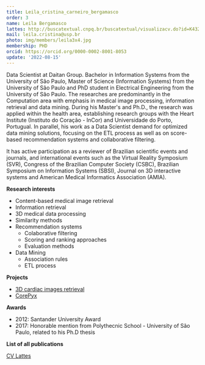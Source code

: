```yaml
---
title: Leila_cristina_carneiro_bergamasco
order: 3
name: Leila Bergamasco
lattes: http://buscatextual.cnpq.br/buscatextual/visualizacv.do?id=K4321413A6
mail: leila.cristina@usp.br
photo: img/members/leila3x4.jpg
membership: PHD
orcid: https://orcid.org/0000-0002-8001-8053
update: '2022-08-15'
---
```


Data Scientist at Daitan Group. Bachelor in Information Systems from the University of São Paulo, Master of Science (Information Systems) from the University of São Paulo and PhD student in Electrical Engineering from the University of São Paulo. The researches are predominantly in the Computation area with emphasis in medical image processing, information retrieval and data mining. During his Master's and Ph.D., the research was applied within the health area, establishing research groups with the Heart Institute (Instituto do Coração - InCor) and Universidade do Porto, Portugual. In parallel, his work as a Data Scientist demand for optimized data mining solutions, focusing on the ETL process as well as on score-based recommendation systems and collaborative filtering.

It has active participation as a reviewer of Brazilian scientific events and journals, and international events such as the Virtual Reality Symposium (SVR), Congress of the Brazilian Computer Society (CSBC), Brazilian Symposium on Information Systems (SBSI), Journal on 3D interactive systems and American Medical Informatics Association (AMIA).

**Research interests**

- Content-based medical image retrieval
- Information retrieval
- 3D medical data processing
- Similarity methods
- Recommendation systems
  - Colaborative filtering
  - Scoring and ranking approaches
  - Evaluation methods
- Data Mining
  - Association rules
  - ETL process

**Projects**

- [3D cardiac images retrieval](http://lapis.each.usp.br/en/research/masterleila1/)
- [CorePyx](http://lapis.each.usp.br/en/research/corepyx/)

**Awards**
- 2012: Santander University Award
- 2017: Honorable mention from Polythecnic School - University of São Paulo, related to his Ph.D thesis

**List of all publications**

[CV Lattes](http://buscatextual.cnpq.br/buscatextual/visualizacv.do?id=K4321413A6)
